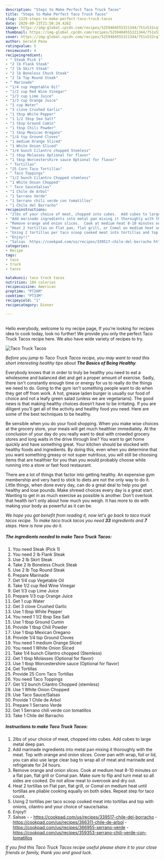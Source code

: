 ```yaml
---
description: "Steps to Make Perfect Taco Truck Tacos"
title: "Steps to Make Perfect Taco Truck Tacos"
slug: 1229-steps-to-make-perfect-taco-truck-tacos
date: 2020-09-23T21:50:24.426Z
image: https://img-global.cpcdn.com/recipes/5259404555321344/751x532cq70/taco-truck-tacos-recipe-main-photo.jpg
thumbnail: https://img-global.cpcdn.com/recipes/5259404555321344/751x532cq70/taco-truck-tacos-recipe-main-photo.jpg
cover: https://img-global.cpcdn.com/recipes/5259404555321344/751x532cq70/taco-truck-tacos-recipe-main-photo.jpg
author: Gerald Pena
ratingvalue: 5
reviewcount: 4
recipeingredient:
- " Steak Pick 1"
- "2 lb Flank Steak"
- "2 lb Skirt Steak"
- "2 lb Boneless Chuck Steak"
- "2 lb Top Round Steak"
- " Marinade"
- "1/4 cup Vegetable Oil"
- "1/2 cup Red Wine Vinegar"
- "1/3 cup Lime Juice"
- "1/3 cup Orange Juice"
- "1 cup Water"
- "3 clove Crushed Garlic"
- "1 tbsp White Pepper"
- "1 1/2 tbsp Sea Salt"
- "1 tbsp Ground Cumin"
- "1 tbsp Chili Powder"
- "1 tbsp Mexican Oregano"
- "1/4 tsp Ground Cloves"
- "1 medium Orange Sliced"
- "1 White Onion Sliced"
- "1/4 bunch Cilantro chopped Stemless"
- "1 tbsp Molasses Optional for flavor"
- "1 tbsp Worcestershire sauce Optional for flavor"
- " Tortillas"
- "25 Corn Taco Tortillas"
- " Taco Toppings"
- "1/2 bunch Cilantro Chopped stemless"
- "1 White Onion Chopped"
- " Taco SauceSalsas"
- "1 Chile de Arbol"
- "1 Serrano Verde"
- "1 Serrano chili verde con tomatillos"
- "1 Chile del Barracho"
recipeinstructions:
- "2lbs of your choice of meat, chopped into cubes.  Add cubes to large metal deep pan."
- "Add marinade ingredients into metal pan mixing it thoroughly with the meat.  Top with orange and onion slices.  Cover pan with wrap, foil or lid, you can also use large clear bag to wrap all of meat and marinade and refrigerate for 24 hours."
- "Remove orange and onion slices.  Cook at medium heat 8-10 minutes on a flat pan, flat grill or Comal pan.  Make sure to flip and turn meat so all sides are cooked.  Do not allow meat to overcook and dry out."
- "Heat 2 tortillas on Flat pan, flat grill, or Comal on medium heat until tortillas are pliable cooking equally on both sides.  Repeat step for taco count."
- "Using 2 tortillas per taco scoop cooked meat into tortillas and top with onions, cilantro and your choice of sauce/salsa."
- "Enjoy!!"
- "Salsas  https://cookpad.com/us/recipes/339517-chile-del-borracho https://cookpad.com/us/recipes/366311-chile-de-arbol https://cookpad.com/us/recipes/366955-serrano-verde https://cookpad.com/us/recipes/359353-serrano-chili-verde-con-tomatillos"
categories:
- Recipe
tags:
- taco
- truck
- tacos

katakunci: taco truck tacos 
nutrition: 184 calories
recipecuisine: American
preptime: "PT26M"
cooktime: "PT33M"
recipeyield: "1"
recipecategory: Dinner

---
```

<br>
Hello everybody, welcome to my recipe page, If you're looking for recipes idea to cook today, look no further! We provide you only the perfect Taco Truck Tacos recipe here. We also have wide variety of recipes to try.
<br>


![Taco Truck Tacos](https://img-global.cpcdn.com/recipes/5259404555321344/751x532cq70/taco-truck-tacos-recipe-main-photo.jpg)

<i>Before you jump to Taco Truck Tacos recipe, you may want to read this short interesting healthy tips about <strong>The Basics of Being Healthy</strong>.</i>

Everybody knows that in order to truly be healthy you need to eat a wholesome and balanced diet and get a proper amount of exercise. Sadly, there isn't constantly enough time or energy for us to really do the things we need to do. Going to the gym isn't something people want to do when they get off from work. A hot, grease laden burger is usually our food of choice and not a leafy green salad (unless we are vegetarians). The good news is that making healthy choices doesn’t have to be irritating. If you are diligent you'll get all of the activity and healthy food you need. Here are some of the best techniques to be healthy.

Be sensible when you do your food shopping. When you make wise choices at the grocery store, your meals will get much healthier immediately. At the conclusion of your day do you really want to deal with crowded grocery stores and long waits in the drive through line? You want to get home quickly and have something great. Your kitchen should be stocked with healthy foods and ingredients. By doing this, even when you determine that you want something greasy or not super nutritous, you will still be choosing items that are healthier for you than you would probably choose while running into a store or fast food restaurant.

There are a lot of things that factor into getting healthy. An expensive gym membership and very hard to stick to diets are not the only way to do it. Little things, when done every day, can do a great deal to help you get healthy and lose pounds. Make shrewd choices every day is a great start. Wanting to get in as much exercise as possible is another. Don't overlook that health isn't only about how much you weigh. It has more to do with making your body as powerful as it can be. 


<i>We hope you got benefit from reading it, now let's go back to taco truck tacos recipe. To make taco truck tacos you need <strong>33</strong> ingredients and <strong>7</strong> steps. Here is how you do it.
</i>

##### The ingredients needed to make Taco Truck Tacos:

1. You need  Steak (Pick 1)
1. You need 2 lb Flank Steak
1. Use 2 lb Skirt Steak
1. Take 2 lb Boneless Chuck Steak
1. Use 2 lb Top Round Steak
1. Prepare  Marinade
1. Get 1/4 cup Vegetable Oil
1. Take 1/2 cup Red Wine Vinegar
1. Get 1/3 cup Lime Juice
1. Prepare 1/3 cup Orange Juice
1. Get 1 cup Water
1. Get 3 clove Crushed Garlic
1. Use 1 tbsp White Pepper
1. You need 1 1/2 tbsp Sea Salt
1. Use 1 tbsp Ground Cumin
1. Provide 1 tbsp Chili Powder
1. Use 1 tbsp Mexican Oregano
1. Provide 1/4 tsp Ground Cloves
1. You need 1 medium Orange Sliced
1. You need 1 White Onion Sliced
1. Take 1/4 bunch Cilantro chopped (Stemless)
1. Get 1 tbsp Molasses (Optional for flavor)
1. Use 1 tbsp Worcestershire sauce (Optional for flavor)
1. Get  Tortillas
1. Provide 25 Corn Taco Tortillas
1. You need  Taco Toppings
1. Get 1/2 bunch Cilantro Chopped (stemless)
1. Use 1 White Onion Chopped
1. Use  Taco Sauce/Salsas
1. Provide 1 Chile de Arbol
1. Prepare 1 Serrano Verde
1. Get 1 Serrano chili verde con tomatillos
1. Take 1 Chile del Barracho


##### Instructions to make Taco Truck Tacos:

1. 2lbs of your choice of meat, chopped into cubes.  Add cubes to large metal deep pan.
1. Add marinade ingredients into metal pan mixing it thoroughly with the meat.  Top with orange and onion slices.  Cover pan with wrap, foil or lid, you can also use large clear bag to wrap all of meat and marinade and refrigerate for 24 hours.
1. Remove orange and onion slices.  Cook at medium heat 8-10 minutes on a flat pan, flat grill or Comal pan.  Make sure to flip and turn meat so all sides are cooked.  Do not allow meat to overcook and dry out.
1. Heat 2 tortillas on Flat pan, flat grill, or Comal on medium heat until tortillas are pliable cooking equally on both sides.  Repeat step for taco count.
1. Using 2 tortillas per taco scoop cooked meat into tortillas and top with onions, cilantro and your choice of sauce/salsa.
1. Enjoy!!
1. Salsas -  - https://cookpad.com/us/recipes/339517-chile-del-borracho - https://cookpad.com/us/recipes/366311-chile-de-arbol - https://cookpad.com/us/recipes/366955-serrano-verde - https://cookpad.com/us/recipes/359353-serrano-chili-verde-con-tomatillos


<i>If you find this Taco Truck Tacos recipe useful please share it to your close friends or family, thank you and good luck.</i>
